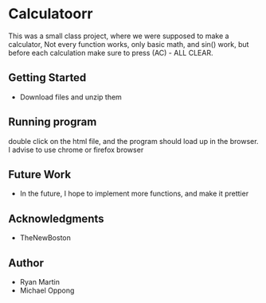 # Calculatoorr

This was a small class project, where we were supposed to make a calculator, Not every function works, only basic math, and sin() work, but before each calculation make sure to press (AC) - ALL CLEAR.


## Getting Started
* Download files and unzip them

## Running program

double click on the html file, and the program should load up in the browser. I advise to use chrome or firefox browser



## Future Work
* In the future, I hope to implement more functions, and make it prettier


## Acknowledgments
* TheNewBoston

## Author
* Ryan Martin
* Michael Oppong
